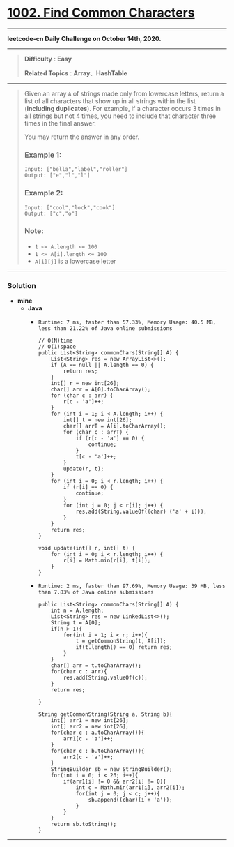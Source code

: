 # [1002. Find Common Characters](https://leetcode.com/problems/find-common-characters/)
---

**leetcode-cn Daily Challenge on October 14th, 2020.**

---

> **Difficulty** : **Easy**
> 
> **Related Topics** : **Array**、**HashTable**

---

> Given an array `A` of strings made only from lowercase letters, return a list of all characters that show up in all strings within the list (**including duplicates**).  For example, if a character occurs 3 times in all strings but not 4 times, you need to include that character three times in the final answer.
> 
> You may return the answer in any order.
> 
>  
> 
> ### Example 1:
> ```
> Input: ["bella","label","roller"]
> Output: ["e","l","l"]
> ```
> 
> ### Example 2:
> ```
> Input: ["cool","lock","cook"]
> Output: ["c","o"]
> ```
> 
> ### Note:
> * `1 <= A.length <= 100`
> * `1 <= A[i].length <= 100`
> * `A[i][j]` is a lowercase letter

---

### Solution
* **mine**
  * **Java**
    * `Runtime: 7 ms, faster than 57.33%, Memory Usage: 40.5 MB, less than 21.22% of Java online submissions`
      ```
      // O(N)time
      // O(1)space
      public List<String> commonChars(String[] A) {
          List<String> res = new ArrayList<>();
          if (A == null || A.length == 0) {
              return res;
          }
          int[] r = new int[26];
          char[] arr = A[0].toCharArray();
          for (char c : arr) {
              r[c - 'a']++;
          }
          for (int i = 1; i < A.length; i++) {
              int[] t = new int[26];
              char[] arrT = A[i].toCharArray();
              for (char c : arrT) {
                  if (r[c - 'a'] == 0) {
                      continue;
                  }
                  t[c - 'a']++;
              }
              update(r, t);
          }
          for (int i = 0; i < r.length; i++) {
              if (r[i] == 0) {
                  continue;
              }
              for (int j = 0; j < r[i]; j++) {
                  res.add(String.valueOf((char) ('a' + i)));
              }
          }
          return res;
      }

      void update(int[] r, int[] t) {
          for (int i = 0; i < r.length; i++) {
              r[i] = Math.min(r[i], t[i]);
          }
      }
      ```
 
    * `Runtime: 2 ms, faster than 97.69%, Memory Usage: 39 MB, less than 7.83% of Java online submissions`
      ```
      public List<String> commonChars(String[] A) {
          int n = A.length;
          List<String> res = new LinkedList<>();
          String t = A[0];
          if(n > 1){
              for(int i = 1; i < n; i++){
                  t = getCommonString(t, A[i]);
                  if(t.length() == 0) return res;
              }   
          }
          char[] arr = t.toCharArray();
          for(char c : arr){
              res.add(String.valueOf(c));
          }
          return res;

      }

      String getCommonString(String a, String b){
          int[] arr1 = new int[26];
          int[] arr2 = new int[26];
          for(char c : a.toCharArray()){
              arr1[c - 'a']++;
          }
          for(char c : b.toCharArray()){
              arr2[c - 'a']++;
          }
          StringBuilder sb = new StringBuilder();
          for(int i = 0; i < 26; i++){
              if(arr1[i] != 0 && arr2[i] != 0){
                  int c = Math.min(arr1[i], arr2[i]);
                  for(int j = 0; j < c; j++){
                      sb.append((char)(i + 'a'));
                  }  
              }
          }
          return sb.toString();
      }
      ```
      
---
